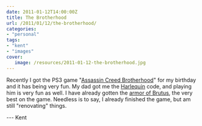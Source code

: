 ```yaml
---
date: 2011-01-12T14:00:00Z
title: The Brotherhood
url: /2011/01/12/the-brotherhood/
categories:
- "personal"
tags:
- "kent"
- "images"
cover:
   image: /resources/2011-01-12-the-brotherhood.jpg
---
```

Recently I got the PS3 game "<a href="http://en.wikipedia.org/wiki/Assassins_Creed:_Brotherhood">Assassin Creed Brotherhood</a>" for my birthday and it has being very fun. My dad got me the <a href="http://assassinscreed.wikia.com/wiki/Harlequin">Harlequin</a> code, and playing him is very fun as well. I have already gotten the <a href="http://assassinscreed.wikia.com/wiki/Armor_of_Brutus">armor of Brutus</a>, the very best on the game. Needless is to say, I already finished the game, but am still "renovating" things.

--- Kent
